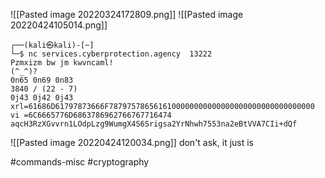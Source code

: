 ![[Pasted image 20220324172809.png]]
![[Pasted image 20220424105014.png]]
```
┌──(kali㉿kali)-[~]
└─$ nc services.cyberprotection.agency  13222      
Pzmxizm bw jm kwvncaml!
(^_^)?
0n65 0n69 0n83
3840 / (22 - 7)
0j43 0j42 0j43
xrl=61686D61797873666F7879757865616100000000000000000000000000000000
vi =6C6665776D6863786962766767716474
aqcH3RzXGvvrn1LOdpLzg9WumgX4S6Srigsa2YrNhwh7553na2eBtVVA7CIi+dQf
```

![[Pasted image 20220424120034.png]]
don't ask, it just is

#commands-misc 
#cryptography 